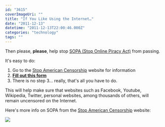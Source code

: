```yaml
---
id: "3615"
coverImageUri: ""
title: "If You Like Using the Internet…"
date: "2011-12-13"
datetime: "2011-12-13T22:00:46.000Z"
categories: "technology"
tags: ""
---
```


Then please, **please**, help stop [SOPA (Stop Online Piracy Act)](http://en.wikipedia.org/wiki/Stop_Online_Piracy_Act "Stop Online Piracy Act on Wikipedia") from passing.

It's easy to do:

1. Go to the [Stop American Censorship](http://americancensorship.org/ "Stop American Censorship") website for information
2. **[Fill out this form](http://americancensorship.org/posts/1/uncensor#general "To uncensor, write Congress now")**
3. There is no step 3… really, that's all you have to do.

This will help make sure that websites such as Facebook, Youtube, Wikipedia, Twitter, personal websites, among thousands of others, will remain uncensored on the Internet.

Here's more info on SOPA from the [Stop American Censorship](http://americancensorship.org/infographic.html) website:

[![](http://americancensorship.org/infographic.png)](http://americancensorship.org/posts/1/uncensor#general "To uncensor, write Congress now")
